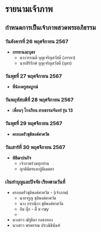 # รายนามเจ้าภาพ

## กำหนดการเป็นเจ้าภาพสวดพระอภิธรรม

### วันอังคารที่ 26 พฤศจิกายน 2567
- **ภรรยาและบุตร**
  - นางวรรณดี บุญเจริญสวัสดิ์ (ภรรยา)
  - นายสิริรักษ์ บุญเจริญสวัสดิ์ (บุตร)

### วันพุธที่ 27 พฤศจิกายน 2567
- **พี่น้องครูสมบูรณ์**

### วันพฤหัสบดีที่ 28 พฤศจิกายน 2567
- **เพื่อนๆ โรงเรียน สายธรรมจันทร์ รุ่น 13**

### วันพุธที่ 29 พฤศจิกายน 2567
- **ครอบครัวชุติพงศ์ศาศวัต**

### วันเสาร์ที่ 30 พฤศจิกายน 2567
- **พิธีฌาปนกิจ**
  - เจ้าภาพร่วมทุกท่าน
  - ญาติมิตรและผู้มีเมตตา

### เงินทำบุญและปัจจัย เรียงตามวันที่
- ครอบครัวชุติพงศ์ศาศวัต - (เจ้าภาพ)
  - นายจรูญ ชุติพงศ์ศาศวัต
  - นาง กรรณิกา ชุติพงศ์ศาศวัต
  - กิม ปุ๊ก - ตี้ x-ray
  -
- นางสาว ณัฐธิดา กอธงทอง
- นางสาว พรพรรณ ประณิธินันท์
